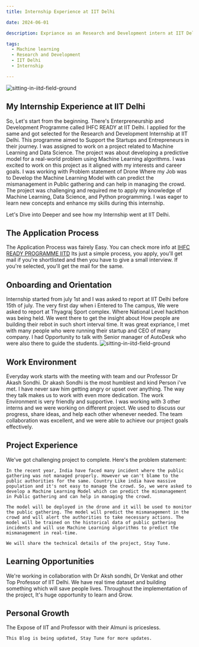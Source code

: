 ```yaml
---
title: Internship Experience at IIT Delhi

date: 2024-06-01

description: Expriance as an Research and Development intern at IIT Delhi.

tags:
  - Machine learning
  - Research and Development
  - IIT Delhi
  - Internship

---
```


![sitting-in-iitd-field-ground](/assets/images/dynamic/IITD/gopal_iitd.png)



## My Internship Experience at IIT Delhi

  So, Let's start from the beginning.
  There's Enterpreneurship and Development Programme called IHFC READY at IIT Delhi. I applied for the same and got selected for the Research and Development Internship at IIT Delhi. This programme aimed to Support the Startups and Entrepreneurs in their journey. I was assigned to work on a project related to Machine Learning and Data Science. The project was about developing a predictive model for a real-world problem using Machine Learning algorithms. I was excited to work on this project as it aligned with my interests and career goals.
  I was working with Problem statement of Drone Where my Job was to Develop the Machine Learning Model with can predict the mismanagement in Public gathering and can help in managing the crowd. The project was challenging and required me to apply my knowledge of Machine Learning, Data Science, and Python programming. I was eager to learn new concepts and enhance my skills during this internship.
  
  Let's Dive into Deeper and see how my Internship went at IIT Delhi.


## The Application Process

The Application Process was fairely Easy. You can check more info at [IHFC READY PROGRAMME IITD](https://www.ihfc.co.in/careers/)
Its just a simple process, you apply, you'll get mail if you're shortlisted and then you have to give a small interview. If you're selected, you'll get the mail for the same.


## Onboarding and Orientation

Internship started from july 1st and I was asked to report at IIT Delhi before 15th of july. The very first day when i Entered to The campus, We were asked to report at Thyagraj Sport complex. Where National Level hackthon was being held. We went there to get the insight about How people are building their rebot in such short interval time. It was great expriance, I met with many people who were running their startup and CEO of many company. I had Opportunity to talk with Senior manager of AutoDesk who were also there to guide the students.
![sitting-in-iitd-field-ground](/assets/images/dynamic/IITD/field-stadium.png)

## Work Environment

Everyday work starts with the meeting with team and our Professor Dr Akash Sondhi. Dr akash Sondhi is the most humblest and kind Person i've met. I have never saw him getting angry or upset over anything. The way they talk makes us to work with even more dedication. The work Environment is very friendly and supportive. I was working with 3 other interns and we were working on different project. We used to discuss our progress, share ideas, and help each other whenever needed. The team collaboration was excellent, and we were able to achieve our project goals effectively.



## Project Experience

We've got challenging project to complete.
Here's the problem statement:
```
In the recent year, India have faced many incident where the public gathering was not managed properly. However we can't blame to the public authorities for the same. Country Like india have massive population and it's not easy to manage the crowd. So, we were asked to develop a Machine Learning Model which can predict the mismanagement in Public gathering and can help in managing the crowd.

The model will be deployed in the drone and it will be used to monitor the public gathering. The model will predict the mismanagement in the crowd and will alert the authorities to take necessary actions. The model will be trained on the historical data of public gathering incidents and will use Machine Learning algorithms to predict the mismanagement in real-time.

We will share the technical details of the project, Stay Tune.

```

## Learning Opportunities

We're working in collaboration with Dr Aksh sondhi, Dr Venkat and other Top Professor of IIT Delhi. We have real time dataset and building something which will save people lives. Throughout the implementation of the project, It's huge opportunity to learn and Grow.


## Personal Growth

The Expose of IIT and Professor with their Almuni is pricesless.



```
This Blog is being updated, Stay Tune for more updates.
```

